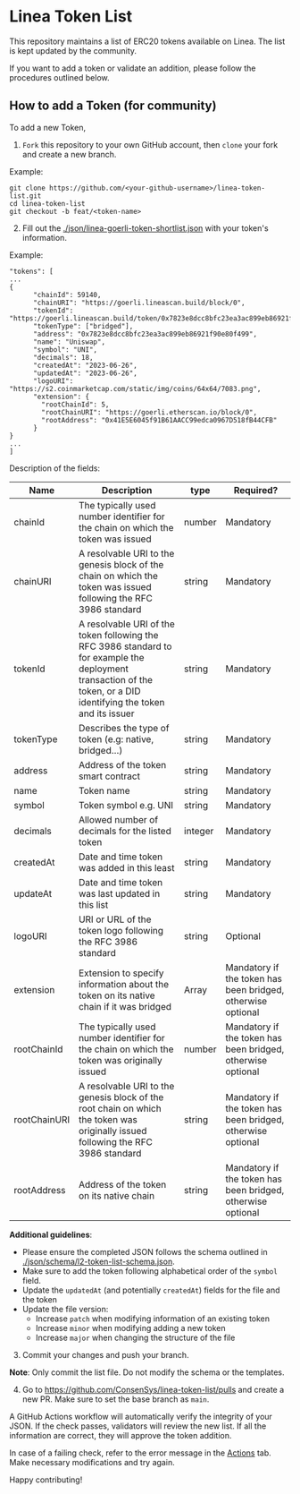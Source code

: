 # Linea Token List

This repository maintains a list of ERC20 tokens available on Linea. The list is kept updated by the community.

If you want to add a token or validate an addition, please follow the procedures outlined below.

## How to add a Token (for community)

To add a new Token,

1. `Fork` this repository to your own GitHub account, then `clone` your fork and create a new branch.

Example:

```
git clone https://github.com/<your-github-username>/linea-token-list.git
cd linea-token-list
git checkout -b feat/<token-name>
```

2. Fill out the [./json/linea-goerli-token-shortlist.json](./json/linea-goerli-token-shortlist.json) with your token's information.

Example:

```
"tokens": [
...
{
      "chainId": 59140,
      "chainURI": "https://goerli.lineascan.build/block/0",
      "tokenId": "https://goerli.lineascan.build/token/0x7823e8dcc8bfc23ea3ac899eb86921f90e80f499",
      "tokenType": ["bridged"],
      "address": "0x7823e8dcc8bfc23ea3ac899eb86921f90e80f499",
      "name": "Uniswap",
      "symbol": "UNI",
      "decimals": 18,
      "createdAt": "2023-06-26",
      "updatedAt": "2023-06-26",
      "logoURI": "https://s2.coinmarketcap.com/static/img/coins/64x64/7083.png",
      "extension": {
        "rootChainId": 5,
        "rootChainURI": "https://goerli.etherscan.io/block/0",
        "rootAddress": "0x41E5E6045f91B61AACC99edca0967D518fB44CFB"
      }
}
...
]
```
Description of the fields:

| Name | Description | type | Required? |
| --- | --- | --- | --- |
| chainId | The typically used number identifier for the chain on which the token was issued | number | Mandatory |
| chainURI | A resolvable URI to the genesis block of the chain on which the token was issued following the RFC 3986 standard | string | Mandatory |
| tokenId | A resolvable URI of the token following the RFC 3986 standard to for example the deployment transaction of the token, or a DID identifying the token and its issuer | string | Mandatory |
| tokenType | Describes the type of token (e.g: native, bridged…) | string | Mandatory |
| address | Address of the token smart contract | string | Mandatory |
| name | Token name | string | Mandatory |
| symbol | Token symbol e.g. UNI | string | Mandatory |
| decimals | Allowed number of decimals for the listed token | integer | Mandatory |
| createdAt | Date and time token was added in this least | string | Mandatory |
| updateAt | Date and time token was last updated in this list | string | Mandatory |
| logoURI | URI or URL of the token logo following the RFC 3986 standard | string | Optional |
| extension | Extension to specify information about the token on its native chain if it was bridged | Array | Mandatory if the token has been bridged, otherwise optional |
| rootChainId | The typically used number identifier for the chain on which the token was originally issued | number | Mandatory if the token has been bridged, otherwise optional |
| rootChainURI | A resolvable URI to the genesis block of the root chain on which the token was originally issued following the RFC 3986 standard | string | Mandatory if the token has been bridged, otherwise optional |
| rootAddress | Address of the token on its native chain | string | Mandatory if the token has been bridged, otherwise optional |

<b>Additional guidelines</b>:
* Please ensure the completed JSON follows the schema outlined in [./json/schema/l2-token-list-schema.json](./json/schema/l2-token-list-schema.json).
* Make sure to add the token following alphabetical order of the `symbol` field.
* Update the `updatedAt` (and potentially `createdAt`) fields for the file and the token
* Update the file version:
    * Increase `patch` when modifying information of an existing token
    * Increase `minor` when modifying adding a new token
    * Increase `major` when changing the structure of the file

3. Commit your changes and push your branch.

<b>Note</b>: Only commit the list file. Do not modify the schema or the templates.

4. Go to https://github.com/ConsenSys/linea-token-list/pulls and create a new PR. Make sure to set the base branch as `main`.

A GitHub Actions workflow will automatically verify the integrity of your JSON. If the check passes, validators will review the new list. If all the information are correct, they will approve the token addition.

In case of a failing check, refer to the error message in the [Actions](https://github.com/ConsenSys/linea-token-list/actions) tab. Make necessary modifications and try again.

Happy contributing!
